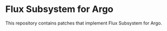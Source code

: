 # Flux Subsystem for Argo

This repository contains patches that implement Flux Subsystem for Argo.
